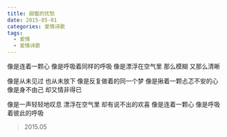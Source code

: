 ```yaml
---
title: 甜蜜的忧愁
date: 2015-05-01
categories: 爱情诗歌
tags:
  - 爱情
  - 爱情诗歌
---
```


像是连着一颗心
像是呼吸着同样的呼吸
像是漂浮在空气里
那么模糊
又那么清晰

像是从未见过
也从未放下
像是反复做着的同一个梦
像是揪着一颗忐忑不安的心
像是身不由己
却又情非得已

像是一声轻轻地叹息
漂浮在空气里
却有说不出的欢喜
像是连着一颗心
像是呼吸着彼此的呼吸

> 2015.05